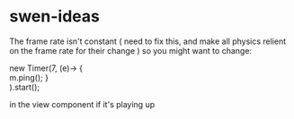 # swen-ideas

The frame rate isn't constant ( need to fix this, and make all physics relient on the frame rate for their change ) so you might want to change:

 new Timer(7, (e)-> { 	    	
	    	m.ping();
	    }	    
	    ).start();
      
in the view component if it's playing up
